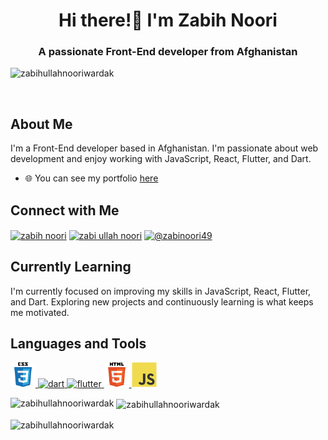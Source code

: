 <h1 align="center">Hi there!👋 I'm Zabih Noori</h1>
<h3 align="center">A passionate Front-End developer from Afghanistan</h3>

<p align="left"> <img src="https://komarev.com/ghpvc/?username=zabihullahnooriwardak&label=Profile%20views&color=0e75b6&style=flat" alt="zabihullahnooriwardak" /> </p>

<p align="left"> <a href="https://twitter.com/" target="blank"><img src="https://img.shields.io/twitter/follow/?logo=twitter&style=for-the-badge" alt="" /></a> </p>

## About Me

I'm a Front-End developer based in Afghanistan. I'm passionate about web development and enjoy working with JavaScript, React, Flutter, and Dart.

- 🌐 You can see my portfolio [here](https://zabihullahnooriwardak.github.io/Zabih-portfolio/)

## Connect with Me

<p align="left">
  <a href="https://www.linkedin.com/in/zabih-noori-aa59a924a/" target="blank"><img align="center" src="https://raw.githubusercontent.com/rahuldkjain/github-profile-readme-generator/master/src/images/icons/Social/linked-in-alt.svg" alt="zabih noori" height="30" width="40" /></a>
  <a href="https://www.facebook.com/profile.php?id=100030667175644" target="blank"><img align="center" src="https://raw.githubusercontent.com/rahuldkjain/github-profile-readme-generator/master/src/images/icons/Social/facebook.svg" alt="zabi ullah noori" height="30" width="40" /></a>
  <a href="https://www.youtube.com/channel/UCmfd3A0EriTYeY_YaV__Ygg" target="blank"><img align="center" src="https://raw.githubusercontent.com/rahuldkjain/github-profile-readme-generator/master/src/images/icons/Social/youtube.svg" alt="@zabinoori49" height="30" width="40" /></a>
</p>

## Currently Learning

I'm currently focused on improving my skills in JavaScript, React, Flutter, and Dart. Exploring new projects and continuously learning is what keeps me motivated.

## Languages and Tools

<p align="left">
  <a href="https://www.w3schools.com/css/" target="_blank" rel="noreferrer"> <img src="https://raw.githubusercontent.com/devicons/devicon/master/icons/css3/css3-original-wordmark.svg" alt="css3" width="40" height="40"/> </a>
  <a href="https://dart.dev" target="_blank" rel="noreferrer"> <img src="https://www.vectorlogo.zone/logos/dartlang/dartlang-icon.svg" alt="dart" width="40" height="40"/> </a>
  <a href="https://flutter.dev" target="_blank" rel="noreferrer"> <img src="https://www.vectorlogo.zone/logos/flutterio/flutterio-icon.svg" alt="flutter" width="40" height="40"/> </a>
  <a href="https://www.w3.org/html/" target="_blank" rel="noreferrer"> <img src="https://raw.githubusercontent.com/devicons/devicon/master/icons/html5/html5-original-wordmark.svg" alt="html5" width="40" height="40"/> </a>
  <a href="https://developer.mozilla.org/en-US/docs/Web/JavaScript" target="_blank" rel="noreferrer"> <img src="https://raw.githubusercontent.com/devicons/devicon/master/icons/javascript/javascript-original.svg" alt="javascript" width="40" height="40"/> </a>
</p>

<p><img align="left" src="https://github-readme-stats.vercel.app/api/top-langs?username=zabihullahnooriwardak&show_icons=true&locale=en&layout=compact" alt="zabihullahnooriwardak" /></p>

<p>&nbsp;<img align="center" src="https://github-readme-stats.vercel.app/api?username=zabihullahnooriwardak&show_icons=true&locale=en" alt="zabihullahnooriwardak" /></p>

<p><img align="center" src="https://github-readme-streak-stats.herokuapp.com/?user=zabihullahnooriwardak&" alt="zabihullahnooriwardak" /></p>
